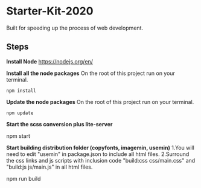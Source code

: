 # Starter-Kit-2020

Built for speeding up the process of web development. 

**Steps**
---------

 **Install Node**
	https://nodejs.org/en/

 **Install all the node packages** 
On the root of this project run on your terminal.
    
    npm install
    
 **Update the node packages** 
On the root of this project run on your terminal.
    
    npm update

**Start the scss conversion plus lite-server**

  npm start

**Start building distribution folder (copyfonts, imagemin, usemin)**
1.You will need to edit "usemin" in package.json to include all html files.
2.Surround the css links and js scripts with inclusion code "build:css css/main.css" and "build:js js/main.js" in all html files.

  npm run build
